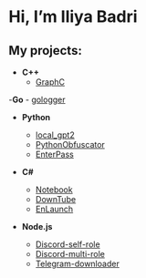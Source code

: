 
# Hi, I’m Iliya Badri

## **My projects:**
- **C++**
	- [GraphC](https://github.com/IliyaBadri/GraphC)

-**Go**
	- [gologger](https://github.com/IliyaBadri/gologger)

- **Python**
  	- [local_gpt2](https://github.com/IliyaBadri/local_gpt2)
	- [PythonObfuscator](https://github.com/IliyaBadri/PythonObfuscator)
	- [EnterPass](https://github.com/enterace/EnterPass)

- **C#**
	- [Notebook](https://github.com/enterace/Notebook)
	- [DownTube](https://github.com/enterace/DownTube)
	- [EnLaunch](https://github.com/IliyaBadri/EnLaunch)
	
- **Node.js**
	- [Discord-self-role](https://github.com/IliyaBadri/Discord-self-role)
	- [Discord-multi-role](https://github.com/IliyaBadri/Discord-multi-role)
	- [Telegram-downloader](https://github.com/IliyaBadri/Telegram-downloader)
